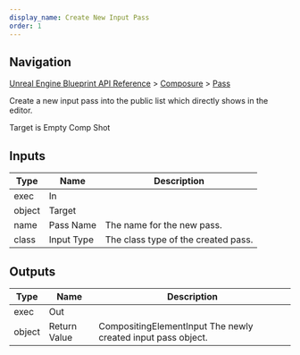 ```yaml
---
display_name: Create New Input Pass
order: 1
---
```

## Navigation

[Unreal Engine Blueprint API Reference](https://dev.epicgames.com/documentation/en-us/unreal-engine/BlueprintAPI) > [Composure](https://dev.epicgames.com/documentation/en-us/unreal-engine/BlueprintAPI/Composure) > [Pass](https://dev.epicgames.com/documentation/en-us/unreal-engine/BlueprintAPI/Composure/Pass)

Create a new input pass into the public list which directly shows in the editor.

Target is Empty Comp Shot

## Inputs

| Type | Name | Description |
| --- | --- | --- |
| exec | In |  |
| object | Target |  |
| name | Pass Name | The name for the new pass. |
| class | Input Type | The class type of the created pass. |

## Outputs

| Type | Name | Description |
| --- | --- | --- |
| exec | Out |  |
| object | Return Value | CompositingElementInput The newly created input pass object. |
